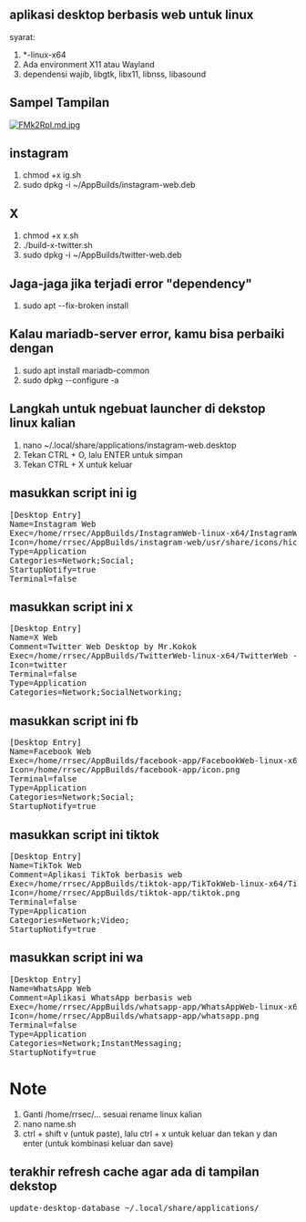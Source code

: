 ## aplikasi desktop berbasis web untuk linux
syarat:
1. *-linux-x64
2. Ada environment X11 atau Wayland
3. dependensi wajib, libgtk, libx11, libnss, libasound

## Sampel Tampilan
<a href="https://freeimage.host/i/FMk2RpI"><img src="https://iili.io/FMk2RpI.md.jpg" alt="FMk2RpI.md.jpg" border="0"></a>

## instagram
1. chmod +x ig.sh
2. sudo dpkg -i ~/AppBuilds/instagram-web.deb

## X
1. chmod +x x.sh
2. ./build-x-twitter.sh
3. sudo dpkg -i ~/AppBuilds/twitter-web.deb


## Jaga-jaga jika terjadi error "dependency"
1. sudo apt --fix-broken install

## Kalau mariadb-server error, kamu bisa perbaiki dengan
1. sudo apt install mariadb-common
2. sudo dpkg --configure -a


## Langkah untuk ngebuat launcher di dekstop linux kalian
1. nano ~/.local/share/applications/instagram-web.desktop
2. Tekan CTRL + O, lalu ENTER untuk simpan
3. Tekan CTRL + X untuk keluar

## masukkan script ini ig
<pre>
[Desktop Entry]
Name=Instagram Web
Exec=/home/rrsec/AppBuilds/InstagramWeb-linux-x64/InstagramWeb --no-sandbox
Icon=/home/rrsec/AppBuilds/instagram-web/usr/share/icons/hicolor/256x256/apps/instagram.png
Type=Application
Categories=Network;Social;
StartupNotify=true
Terminal=false
</pre>

## masukkan script ini x
<pre>
[Desktop Entry]
Name=X Web
Comment=Twitter Web Desktop by Mr.Kokok
Exec=/home/rrsec/AppBuilds/TwitterWeb-linux-x64/TwitterWeb --no-sandbox
Icon=twitter
Terminal=false
Type=Application
Categories=Network;SocialNetworking;
</pre>

## masukkan script ini fb
<pre>
[Desktop Entry]
Name=Facebook Web
Exec=/home/rrsec/AppBuilds/facebook-app/FacebookWeb-linux-x64/FacebookWeb --no-sandbox
Icon=/home/rrsec/AppBuilds/facebook-app/icon.png
Terminal=false
Type=Application
Categories=Network;Social;
StartupNotify=true
</pre>

## masukkan script ini tiktok
<pre>
[Desktop Entry]
Name=TikTok Web
Comment=Aplikasi TikTok berbasis web
Exec=/home/rrsec/AppBuilds/tiktok-app/TikTokWeb-linux-x64/TikTokWeb --no-sandbox
Icon=/home/rrsec/AppBuilds/tiktok-app/tiktok.png
Terminal=false
Type=Application
Categories=Network;Video;
StartupNotify=true
</pre>

## masukkan script ini wa
<pre>
[Desktop Entry]
Name=WhatsApp Web
Comment=Aplikasi WhatsApp berbasis web
Exec=/home/rrsec/AppBuilds/whatsapp-app/WhatsAppWeb-linux-x64/WhatsAppWeb --no-sandbox
Icon=/home/rrsec/AppBuilds/whatsapp-app/whatsapp.png
Terminal=false
Type=Application
Categories=Network;InstantMessaging;
StartupNotify=true
</pre>

# Note
1. Ganti /home/rrsec/... sesuai rename linux kalian
2. nano name.sh
3. ctrl + shift v (untuk paste), lalu ctrl + x untuk keluar dan tekan y dan enter (untuk kombinasi keluar dan save)

## terakhir refresh cache agar ada di tampilan dekstop 
<pre>
update-desktop-database ~/.local/share/applications/
</pre>

